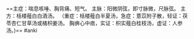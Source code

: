 ==主症：喘息咳唾、胸背痛、短气。
主脉：阳微阴弦，即寸脉微，尺脉弦。
主方：栝楼薤白白酒汤。
（重症：栝楼薤白半夏汤，急症：薏苡附子散，轻证：茯苓杏仁甘草汤或橘枳姜汤。
胸痹心中痞，实证：枳实薤白桂枝汤，虚证：人参汤。)== 
#anki